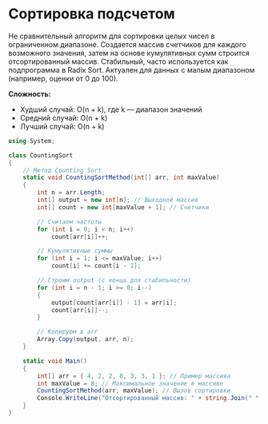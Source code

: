 # Сортировка подсчетом

Не сравнительный алгоритм для сортировки целых чисел в ограниченном диапазоне. Создается массив счетчиков для каждого возможного значения, затем на основе кумулятивных сумм строится отсортированный массив. Стабильный, часто используется как подпрограмма в Radix Sort. Актуален для данных с малым диапазоном (например, оценки от 0 до 100).

**Сложность:**
- Худший случай: O(n + k), где k — диапазон значений
- Средний случай: O(n + k)
- Лучший случай: O(n + k)

```cs
using System;

class CountingSort
{
    // Метод Counting Sort
    static void CountingSortMethod(int[] arr, int maxValue)
    {
        int n = arr.Length;
        int[] output = new int[n]; // Выходной массив
        int[] count = new int[maxValue + 1]; // Счетчики

        // Считаем частоты
        for (int i = 0; i < n; i++)
            count[arr[i]]++;

        // Кумулятивные суммы
        for (int i = 1; i <= maxValue; i++)
            count[i] += count[i - 1];

        // Строим output (с конца для стабильности)
        for (int i = n - 1; i >= 0; i--)
        {
            output[count[arr[i]] - 1] = arr[i];
            count[arr[i]]--;
        }

        // Копируем в arr
        Array.Copy(output, arr, n);
    }

    static void Main()
    {
        int[] arr = { 4, 2, 2, 8, 3, 3, 1 }; // Пример массива
        int maxValue = 8; // Максимальное значение в массиве
        CountingSortMethod(arr, maxValue); // Вызов сортировки
        Console.WriteLine("Отсортированный массив: " + string.Join(" ", arr));
    }
}
```